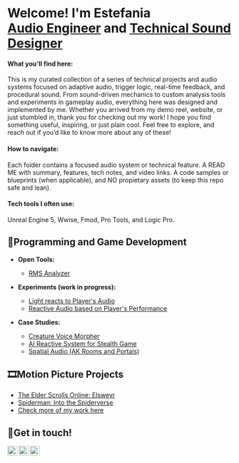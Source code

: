 <h1>Welcome! I'm Estefania <br/><a href="https://www.9csound.com/contact-me">Audio Engineer</a> and <a href="https://www.linkedin.com/in/e-briones-escalera/">Technical Sound Designer</a> 

<h4>What you'll find here:</h4> This is my curated collection of a series of technical projects and audio systems focused on adaptive audio, trigger logic, real-time feedback, and procedural sound. From sound-driven mechanics to custom analysis tools and experiments in gameplay audio, everything here was designed and implemented by me. Whether you arrived from my demo reel, website, or just stumbled in, thank you for checking out my work! I hope you find something useful, inspiring, or just plain cool. Feel free to explore, and reach out if you’d like to know more about any of these!

<h4>How to navigate:</h4> Each folder contains a focused audio system or technical feature. A READ ME with summary, features, tech notes, and video links. A code samples or blueprints (when applicable), and NO propietary assets (to keep this repo safe and lean).

<h4>Tech tools I often use:</h4> 
Unreal Engine 5, Wwise, Fmod, Pro Tools, and Logic Pro.
 

<h2>👾Programming and Game Development</h2>

- <b> Open Tools:</b>
  - [RMS Analyzer](https://github.com/e-briones-escalera/RMS-Audio-Analyzer)

- <b> Experiments (work in progress): </b>
  - [Light reacts to Player's Audio](https://github.com/e-briones-escalera/Audio-Reactive-Light)
  - [Reactive Audio based on Player's Performance](https://github.com/e-briones-escalera/Reactive-Audio-Player-Performance)
 
- <b> Case Studies: </b>
  - [Creature Voice Morpher](https://github.com/e-briones-escalera/Creature-Voice-Morpher)
  - [AI Reactive System for Stealth Game](https://github.com/e-briones-escalera/AI-Reactive-System-Stealth-Game)
  - [Spatial Audio (AK Rooms and Portals)](https://github.com/e-briones-escalera/AK-Rooms-Portals)

<h2>🎞️Motion Picture Projects</h2>

- [The Elder Scrolls Online: Elsweyr](https://www.9csound.com/sound-for-film/v/the-elder-scrolls-online-elsweyr)
- [Spiderman: Into the Spiderverse](https://www.9csound.com/sound-for-film/v/spiderman-into-the-spiderverse)
- [Check more of my work here](https://www.9csound.com/)

<h2>📧Get in touch!</h2>

[<img align="left" alt="EstefaniaBriones | YouTube" width="22px" src="https://cdn.jsdelivr.net/npm/simple-icons@v3/icons/youtube.svg" />][youtube]
[<img align="left" alt="EstefaniaBriones | LinkedIn" width="22px" src="https://cdn.jsdelivr.net/npm/simple-icons@v3/icons/linkedin.svg" />][linkedin]
[<img align="left" alt="EstefaniaBriones | Instagram" width="22px" src="https://cdn.jsdelivr.net/npm/simple-icons@v3/icons/instagram.svg" />][instagram]

[youtube]: https://www.youtube.com/@9Csound
[instagram]: https://www.instagram.com/9csound/
[linkedin]: https://www.linkedin.com/in/e-briones-escalera/

